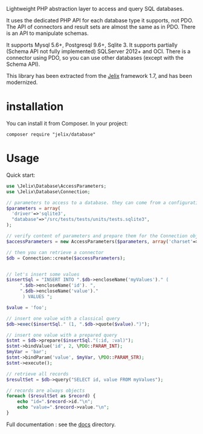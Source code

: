 Lightweight PHP abstraction layer to access and query SQL databases. 

It uses the dedicated PHP API for each database type it supports, not PDO.
The API of connectors and result sets are almost the same as in PDO. There is
an API to manipulate schemas.

It supports Mysql 5.6+, Postgresql 9.6+, Sqlite 3. It supports partially 
(Schema API not fully implemented) SQLServer 2012+ and OCI. There is a connector
using PDO, so you can use other databases (except with the Schema API).

This library has been extracted from the [Jelix](https://jelix.org) framework 1.7,
and has been modernized.

# installation

You can install it from Composer. In your project:

```
composer require "jelix/database"
```

# Usage

Quick start:

```php
use \Jelix\Database\AccessParameters;
use \Jelix\Database\Connection;

// parameters to access to a database. they can come from a configuration file or else..
$parameters = array(
  'driver'=>'sqlite3',
  "database"=>"/src/tests/tests/units/tests.sqlite3",
);

// verify content of parameters and prepare them for the Connection object.
$accessParameters = new AccessParameters($parameters, array('charset'=>'UTF-8'));

// then you can retrieve a connector
$db = Connection::create($accessParameters);


// let's insert some values
$insertSql = "INSERT INTO ".$db->encloseName('myValues')." (
     ".$db->encloseName('id'). ",
     ".$db->encloseName('value')."
      ) VALUES ";

$value = 'foo';

// insert one value with a classical query
$db->exec($insertSql." (1, ".$db->quote($value).")");

// insert one value with a prepared query
$stmt = $db->prepare($insertSql."(:id, :val)");
$stmt->bindValue('id', 2, \PDO::PARAM_INT);
$myVar = 'bar';
$stmt->bindParam('value', $myVar, \PDO::PARAM_STR);
$stmt->execute();

// retrieve all records
$resultSet = $db->query("SELECT id, value FROM myValues");

// records are always objects
foreach ($resultSet as $record) {
    echo "id=".$record->id."\n";
    echo "value=".$record->value."\n";
}

```

Full documentation : see the [docs](docs/en/index.md) directory.
